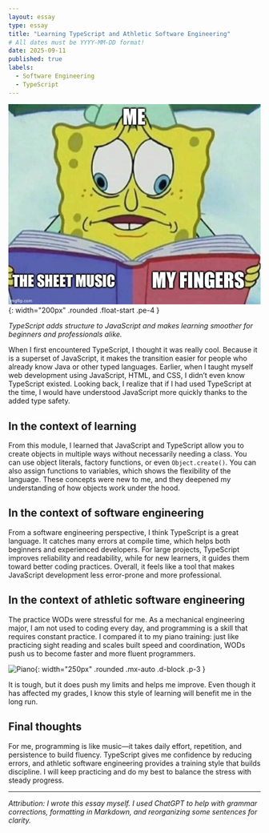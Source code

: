 ```yaml
---
layout: essay
type: essay
title: "Learning TypeScript and Athletic Software Engineering"
# All dates must be YYYY-MM-DD format!
date: 2025-09-11
published: true
labels:
  - Software Engineering
  - TypeScript
---
```


![TypeScript Logo](../img/5t7xin.jpg){: width="200px" .rounded .float-start .pe-4 }

*TypeScript adds structure to JavaScript and makes learning smoother for beginners and professionals alike.*

When I first encountered TypeScript, I thought it was really cool. Because it is a superset of JavaScript, it makes the transition easier for people who already know Java or other typed languages. Earlier, when I taught myself web development using JavaScript, HTML, and CSS, I didn’t even know TypeScript existed. Looking back, I realize that if I had used TypeScript at the time, I would have understood JavaScript more quickly thanks to the added type safety.  

## In the context of learning

From this module, I learned that JavaScript and TypeScript allow you to create objects in multiple ways without necessarily needing a class. You can use object literals, factory functions, or even `Object.create()`. You can also assign functions to variables, which shows the flexibility of the language. These concepts were new to me, and they deepened my understanding of how objects work under the hood.  

## In the context of software engineering

From a software engineering perspective, I think TypeScript is a great language. It catches many errors at compile time, which helps both beginners and experienced developers. For large projects, TypeScript improves reliability and readability, while for new learners, it guides them toward better coding practices. Overall, it feels like a tool that makes JavaScript development less error-prone and more professional.  

## In the context of athletic software engineering

The practice WODs were stressful for me. As a mechanical engineering major, I am not used to coding every day, and programming is a skill that requires constant practice. I compared it to my piano training: just like practicing sight reading and scales built speed and coordination, WODs push us to become faster and more fluent programmers.  

![Piano](../img/5t7xin.jpg.png){: width="250px" .rounded .mx-auto .d-block .p-3 }

It is tough, but it does push my limits and helps me improve. Even though it has affected my grades, I know this style of learning will benefit me in the long run.  

## Final thoughts

For me, programming is like music—it takes daily effort, repetition, and persistence to build fluency. TypeScript gives me confidence by reducing errors, and athletic software engineering provides a training style that builds discipline. I will keep practicing and do my best to balance the stress with steady progress.  

---

*Attribution: I wrote this essay myself. I used ChatGPT to help with grammar corrections, formatting in Markdown, and reorganizing some sentences for clarity.*  
